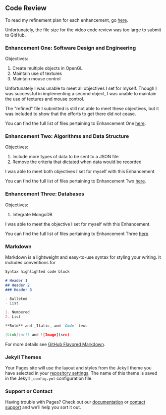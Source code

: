 ## Code Review

To read my refinement plan for each enhancement, go [here](https://github.com/katelyn-kincaid/CS499/tree/CodeReview). 

Unfortunately, the file size for the video code review was too large to submit to GitHub. 

### Enhancement One: Software Design and Engineering

Objectives: 
1. Create multiple objects in OpenGL
2. Maintain use of textures
3. Maintain mouse control

Unfortunately I was unable to meet all objectives I set for myself. Though I was successful in implementing a second object, I was unable to maintain the use of textures and mouse control. 

The "refined" file I submitted is still not able to meet these objectives, but it was included to show that the efforts to get there did not cease. 

You can find the full list of files pertaining to Enhancement One [here](https://github.com/katelyn-kincaid/CS499/tree/EnhancementOne).

### Enhancement Two: Algorithms and Data Structure

Objectives:
1. Include more types of data to be sent to a JSON file
2. Remove the criteria that dictated when data would be recorded

I was able to meet both objectives I set for myself with this Enhancement. 

You can find the full list of files pertaining to Enhancement Two [here](https://github.com/katelyn-kincaid/CS499/tree/EnhancementTwo).

### Enhancement Three: Databases

Objectives: 
1. Integrate MongoDB

I was able to meet the objective I set for myself with this Enhancement. 

You can find the full list of files pertaining to Enhancement Three [here](https://github.com/katelyn-kincaid/CS499/tree/EnhancementThree).

### Markdown

Markdown is a lightweight and easy-to-use syntax for styling your writing. It includes conventions for

```markdown
Syntax highlighted code block

# Header 1
## Header 2
### Header 3

- Bulleted
- List

1. Numbered
2. List

**Bold** and _Italic_ and `Code` text

[Link](url) and ![Image](src)
```

For more details see [GitHub Flavored Markdown](https://guides.github.com/features/mastering-markdown/).

### Jekyll Themes

Your Pages site will use the layout and styles from the Jekyll theme you have selected in your [repository settings](https://github.com/katelyn-kincaid/CS499/settings). The name of this theme is saved in the Jekyll `_config.yml` configuration file.

### Support or Contact

Having trouble with Pages? Check out our [documentation](https://docs.github.com/categories/github-pages-basics/) or [contact support](https://github.com/contact) and we’ll help you sort it out.
